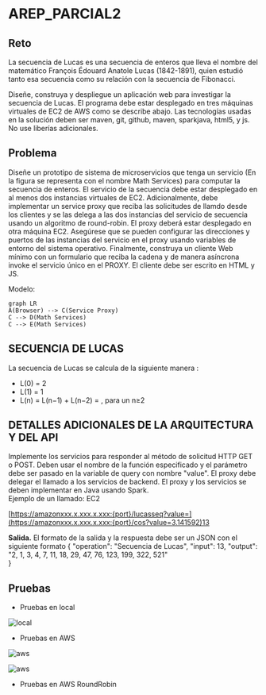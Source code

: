 # AREP_PARCIAL2

## Reto
La secuencia de Lucas es una secuencia de enteros que lleva el nombre del matemático François Édouard Anatole Lucas (1842-1891), quien estudió tanto esa secuencia como su relación con la secuencia de Fibonacci.

Diseñe, construya y despliegue un aplicación web para investigar la secuencia de Lucas. El programa debe estar desplegado en tres máquinas virtuales de EC2 de AWS como se describe abajo. Las tecnologías usadas en la solución deben ser maven, git, github, maven, sparkjava, html5, y js. No use liberías adicionales.

## Problema
Diseñe un prototipo de sistema de microservicios que tenga un servicio (En la figura se representa con el nombre Math Services) para computar la secuencia de enteros. El servicio de la secuencia debe estar desplegado en al menos dos instancias virtuales de EC2. Adicionalmente, debe implementar un service proxy que reciba las solicitudes de llamdo desde los clientes y se las delega a las dos instancias del servicio de secuencia usando un algoritmo de round-robin. El proxy deberá estar desplegado en otra máquina EC2. Asegúrese que se pueden configurar las direcciones y puertos de las instancias del servicio en el proxy usando variables de entorno del sistema operativo. Finalmente, construya un cliente Web mínimo con un formulario que reciba la cadena y de manera asíncrona invoke el servicio único en el PROXY. El cliente debe ser escrito en HTML y JS.

Modelo:

```mermaid
graph LR
A(Browser) --> C(Service Proxy)
C --> D(Math Services)
C --> E(Math Services)
```
## SECUENCIA DE LUCAS
La secuencia de Lucas se calcula de la siguiente manera :  
-   L(0) = 2  
-   L(1) = 1
-   L(n) = L(n−1) + L(n−2) = , para un  n≥2

## DETALLES ADICIONALES DE LA ARQUITECTURA Y DEL API
Implemente los servicios para responder al método de solicitud HTTP GET o POST. Deben usar el nombre de la función especificado y el parámetro debe ser pasado en la variable de query con nombre "value".
El proxy debe delegar el llamado a los servicios de backend. El proxy y los servicios se deben implementar en Java usando Spark.  
Ejemplo de un llamado:
EC2

[https://amazonxxx.x.xxx.x.xxx:{port}/lucasseq?value=](https://amazonxxx.x.xxx.x.xxx:{port}/cos?value=3.141592)13

**Salida.**  El formato de la salida y la respuesta debe ser un JSON con el siguiente formato
{
	"operation": "Secuencia de Lucas",
"input": 13,
"output": "2, 1, 3, 4, 7, 11, 18, 29, 47, 76, 123, 199, 322, 521"  
}


## Pruebas
- Pruebas en local

![local](.imgs/pruebaLocal1.png)

- Pruebas en AWS

 ![aws](.imgs/pruebaVirtual1.png)

![aws](.imgs/pruebaVirtual1.png)

- Pruebas en AWS RoundRobin